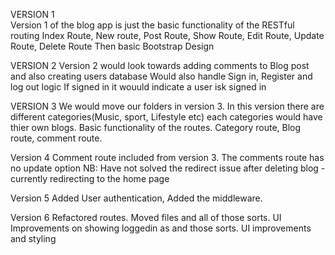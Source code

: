 VERSION 1   
Version 1 of the blog app is just the basic functionality of the RESTful routing 
Index Route, New route, Post Route, Show Route, Edit Route, Update Route, Delete Route
Then basic Bootstrap Design 

VERSION 2
Version 2 would look towards adding comments to Blog post and also creating users database 
Would also handle Sign in, Register and log out logic 
If signed in it wouuld indicate a user isk signed in 

VERSION 3
We would move our folders in version 3.
In this version there are different categories(Music, sport, Lifestyle etc) each categories would have 
thier own blogs. Basic functionality of the routes. Category route, Blog route, comment route.

Version 4 
Comment route included from version 3. The comments route has no update option 
NB: Have not solved the redirect issue after deleting blog - currently redirecting to the home page 

Version 5 
Added User authentication, Added the middleware. 

Version 6 
Refactored routes. Moved files and all of those sorts. 
UI Improvements on showing loggedin as and those sorts. 
UI improvements and styling 


